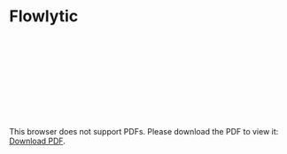 # Flowlytic

<object data="https://drive.google.com/file/d/1niHStdo9ngxXlS50hjnznkQpGLcDvY3b/view?usp=sharing" type="application/pdf" width="700px" height="700px">
    <embed src="https://drive.google.com/file/d/1niHStdo9ngxXlS50hjnznkQpGLcDvY3b/view?usp=sharing">
        <p>This browser does not support PDFs. Please download the PDF to view it: <a href="https://www.dropbox.com/s/a1hdh6vlcoknwsb/software_achitecture.pdf?dl=0">Download PDF</a>.</p>
    </embed>
</object>
